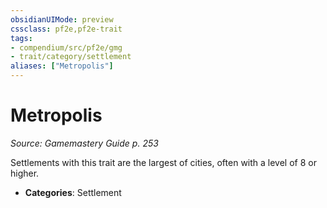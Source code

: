 ```yaml
---
obsidianUIMode: preview
cssclass: pf2e,pf2e-trait
tags:
- compendium/src/pf2e/gmg
- trait/category/settlement
aliases: ["Metropolis"]
---
```

# Metropolis  
*Source: Gamemastery Guide p. 253*  

Settlements with this trait are the largest of cities, often with a level of 8 or higher.

- **Categories**: Settlement